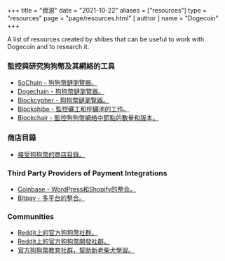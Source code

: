 +++
title = "資源"
date = "2021-10-22"
aliases = ["resources"]
type = "resources"
page = "page/resources.html"
[ author ]
  name = "Dogecoin"
+++

A list of resources created by shibes that can be useful to work with Dogecoin and to research it.

### 監控與研究狗狗幣及其網絡的工具
- [SoChain - 狗狗幣鏈瀏覽器。](https://sochain.com/DOGE)
- [Dogechain - 狗狗幣鏈瀏覽器。](https://dogechain.info/)
- [Blockcypher - 狗狗幣鏈瀏覽器。](https://live.blockcypher.com/doge/)
- [Blockshibe - 監控礦工和挖礦池的工作。](https://blockshibe.net)
- [Blockchair - 監控狗狗幣網絡中節點的數量和版本。](https://blockchair.com/dogecoin/nodes)

### 商店目錄
- [接受狗狗幣的商店目錄。](https://cryptwerk.com/pay-with/doge/)

### Third Party Providers of Payment Integrations
- [Coinbase - WordPress和Shopify的整合。](https://commerce.coinbase.com/integrate)
- [Bitpay - 多平台的整合。](https://bitpay.com/integrations/)

### Communities
- [Reddit上的官方狗狗幣社群。](https://reddit.com/r/dogecoin)
- [Reddit上的官方狗狗幣開發社群。](https://reddit.com/r/dogecoindev)
- [官方狗狗幣教育社群，幫助新老柴犬學習。](https://reddit.com/r/dogeducation)
